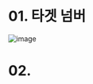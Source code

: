 # 01. 타겟 넘버
![image](https://user-images.githubusercontent.com/102525066/194737552-50cc8da3-5bff-4afe-9c4d-af500c365427.png)

# 02. 
